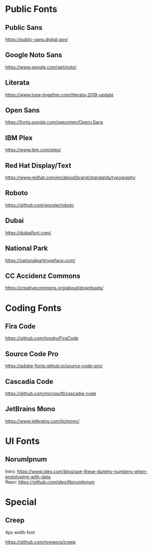 # Public Fonts

## Public Sans

https://public-sans.digital.gov/

## Google Noto Sans

https://www.google.com/get/noto/

## Literata

https://www.type-together.com/literata-2019-update

## Open Sans

https://fonts.google.com/specimen/Open+Sans

## IBM Plex

https://www.ibm.com/plex/

## Red Hat Display/Text

https://www.redhat.com/en/about/brand/standards/typography

## Roboto

https://github.com/google/roboto

## Dubai

https://dubaifont.com/

## National Park

https://nationalparktypeface.com/

## CC Accidenz Commons

https://creativecommons.org/about/downloads/

# Coding Fonts

## Fira Code

https://github.com/tonsky/FiraCode

## Source Code Pro

https://adobe-fonts.github.io/source-code-pro/

## Cascadia Code

https://github.com/microsoft/cascadia-code

## JetBrains Mono

https://www.jetbrains.com/lp/mono/

# UI Fonts

## NorumIpnum

Intro: https://www.ideo.com/blog/use-these-dummy-numbers-when-prototyping-with-data  
Repo: https://github.com/ideo/NorumIpnum

# Special

## Creep

4px width font

https://github.com/romeovs/creep

